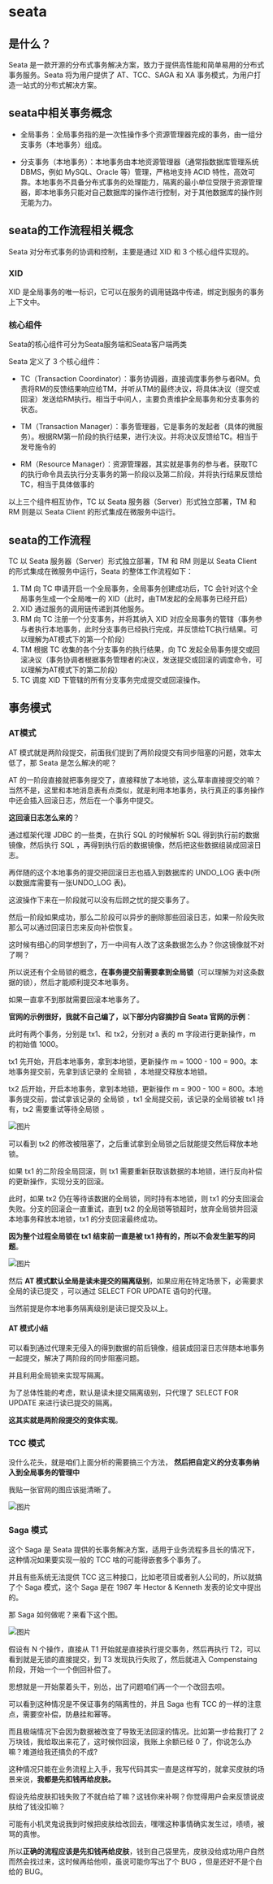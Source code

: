 # seata

## 是什么？

Seata 是一款开源的分布式事务解决方案，致力于提供高性能和简单易用的分布式事务服务。Seata 将为用户提供了 AT、TCC、SAGA 和 XA 事务模式，为用户打造一站式的分布式解决方案。

## seata中相关事务概念

- 全局事务：全局事务指的是一次性操作多个资源管理器完成的事务，由一组分支事务（本地事务）组成。

- 分支事务（本地事务）：本地事务由本地资源管理器（通常指数据库管理系统 DBMS，例如 MySQL、Oracle 等）管理，严格地支持 ACID 特性，高效可靠。本地事务不具备分布式事务的处理能力，隔离的最小单位受限于资源管理器，即本地事务只能对自己数据库的操作进行控制，对于其他数据库的操作则无能为力。

## seata的工作流程相关概念

Seata 对分布式事务的协调和控制，主要是通过 XID 和 3 个核心组件实现的。

### XID

XID 是全局事务的唯一标识，它可以在服务的调用链路中传递，绑定到服务的事务上下文中。

### 核心组件

Seata的核心组件可分为Seata服务端和Seata客户端两类

Seata 定义了 3 个核心组件：

- TC（Transaction Coordinator）：事务协调器，直接调度事务参与者RM。负责将RM的反馈结果响应给TM，并听从TM的最终决议，将具体决议（提交或回滚）发送给RM执行。相当于中间人，主要负责维护全局事务和分支事务的状态。

- TM（Transaction Manager）：事务管理器，它是事务的发起者（具体的微服务）。根据RM第一阶段的执行结果，进行决议。并将决议反馈给TC。相当于发号施令的

- RM（Resource Manager）：资源管理器，其实就是事务的参与者。获取TC的执行命令具去执行分支事务的第一阶段以及第二阶段，并将执行结果反馈给TC，相当于具体做事的

以上三个组件相互协作，TC 以 Seata 服务器（Server）形式独立部署，TM 和 RM 则是以 Seata Client 的形式集成在微服务中运行。

## seata的工作流程

TC 以 Seata 服务器（Server）形式独立部署，TM 和 RM 则是以 Seata Client 的形式集成在微服务中运行，Seata 的整体工作流程如下：

1. TM 向 TC 申请开启一个全局事务，全局事务创建成功后，TC 会针对这个全局事务生成一个全局唯一的 XID（此时，由TM发起的全局事务已经开启）
2. XID 通过服务的调用链传递到其他服务。
3. RM 向 TC 注册一个分支事务，并将其纳入 XID 对应全局事务的管辖（事务参与者执行本地事务，此时分支事务已经执行完成，并反馈给TC执行结果。可以理解为AT模式下的第一个阶段）
4. TM 根据 TC 收集的各个分支事务的执行结果，向 TC 发起全局事务提交或回滚决议（事务协调者根据事务管理者的决议，发送提交或回滚的调度命令，可以理解为AT模式下的第二阶段）
5. TC 调度 XID 下管辖的所有分支事务完成提交或回滚操作。



## 事务模式

### AT模式

AT 模式就是两阶段提交，前面我们提到了两阶段提交有同步阻塞的问题，效率太低了，那 Seata 是怎么解决的呢？

AT 的一阶段直接就把事务提交了，直接释放了本地锁，这么草率直接提交的嘛？当然不是，这里和本地消息表有点类似，就是利用本地事务，执行真正的事务操作中还会插入回滚日志，然后在一个事务中提交。

**这回滚日志怎么来的**？

通过框架代理 JDBC 的一些类，在执行 SQL 的时候解析 SQL 得到执行前的数据镜像，然后执行 SQL ，再得到执行后的数据镜像，然后把这些数据组装成回滚日志。

再伴随的这个本地事务的提交把回滚日志也插入到数据库的 UNDO_LOG 表中(所以数据库需要有一张UNDO_LOG 表)。

这波操作下来在一阶段就可以没有后顾之忧的提交事务了。

然后一阶段如果成功，那么二阶段可以异步的删除那些回滚日志，如果一阶段失败那么可以通过回滚日志来反向补偿恢复。

这时候有细心的同学想到了，万一中间有人改了这条数据怎么办？你这镜像就不对了啊？

所以说还有个全局锁的概念，**在事务提交前需要拿到全局锁**（可以理解为对这条数据的锁），然后才能顺利提交本地事务。

如果一直拿不到那就需要回滚本地事务了。

**官网的示例很好，我就不自己编了，以下部分内容摘抄自 Seata 官网的示例**：

此时有两个事务，分别是 tx1、和 tx2，分别对 a 表的 m 字段进行更新操作，m 的初始值 1000。

tx1 先开始，开启本地事务，拿到本地锁，更新操作 m = 1000 - 100 = 900。本地事务提交前，先拿到该记录的 全局锁 ，本地提交释放本地锁。

tx2 后开始，开启本地事务，拿到本地锁，更新操作 m = 900 - 100 = 800。本地事务提交前，尝试拿该记录的 全局锁 ，tx1 全局提交前，该记录的全局锁被 tx1 持有，tx2 需要重试等待全局锁 。

![图片](img\seata001.png)

可以看到 tx2 的修改被阻塞了，之后重试拿到全局锁之后就能提交然后释放本地锁。

如果 tx1 的二阶段全局回滚，则 tx1 需要重新获取该数据的本地锁，进行反向补偿的更新操作，实现分支的回滚。

此时，如果 tx2 仍在等待该数据的全局锁，同时持有本地锁，则 tx1 的分支回滚会失败。分支的回滚会一直重试，直到 tx2 的全局锁等锁超时，放弃全局锁并回滚本地事务释放本地锁，tx1 的分支回滚最终成功。

**因为整个过程全局锁在 tx1 结束前一直是被 tx1 持有的，所以不会发生脏写的问题**。

![图片](img\seata002.png)

然后 **AT 模式默认全局是读未提交的隔离级别**，如果应用在特定场景下，必需要求全局的读已提交 ，可以通过 SELECT FOR UPDATE 语句的代理。

当然前提是你本地事务隔离级别是读已提交及以上。

#### AT 模式小结

可以看到通过代理来无侵入的得到数据的前后镜像，组装成回滚日志伴随本地事务一起提交，解决了两阶段的同步阻塞问题。

并且利用全局锁来实现写隔离。

为了总体性能的考虑，默认是读未提交隔离级别，只代理了 SELECT FOR UPDATE 来进行读已提交的隔离。

**这其实就是两阶段提交的变体实现**。

### TCC 模式

没什么花头，就是咱们上面分析的需要搞三个方法， **然后把自定义的分支事务纳入到全局事务的管理中**

我贴一张官网的图应该挺清晰了。

![图片](img\seata003.png)

### Saga 模式

这个 Saga 是 Seata 提供的长事务解决方案，适用于业务流程多且长的情况下，这种情况如果要实现一般的 TCC 啥的可能得嵌套多个事务了。

并且有些系统无法提供 TCC 这三种接口，比如老项目或者别人公司的，所以就搞了个 Saga 模式，这个 Saga 是在 1987 年 Hector & Kenneth 发表的论⽂中提出的。

那 Saga 如何做呢？来看下这个图。

![图片](img\seata004.png)

假设有 N 个操作，直接从 T1 开始就是直接执行提交事务，然后再执行 T2，可以看到就是无锁的直接提交，到 T3 发现执行失败了，然后就进入 Compenstaing 阶段，开始一个一个倒回补偿了。

思想就是一开始蒙着头干，别怂，出了问题咱们再一个一个改回去呗。

可以看到这种情况是不保证事务的隔离性的，并且 Saga 也有 TCC 的一样的注意点，需要空补偿，防悬挂和幂等。

而且极端情况下会因为数据被改变了导致无法回滚的情况。比如第一步给我打了 2 万块钱，我给取出来花了，这时候你回滚，我账上余额已经 0 了，你说怎么办嘛？难道给我还搞负的不成?

这种情况只能在业务流程上入手，我写代码其实一直是这样写的，就拿买皮肤的场景来说，**我都是先扣钱再给皮肤。**

假设先给皮肤扣钱失败了不就白给了嘛？这钱你来补啊？你觉得用户会来反馈说皮肤给了钱没扣嘛？

可能有小机灵鬼说我到时候把皮肤给改回去，嘿嘿这种事情确实发生过，啧啧，被骂的真惨。

所以**正确的流程应该是先扣钱再给皮肤**，钱到自己袋里先，皮肤没给成功用户自然而然会找过来，这时候再给他呗，虽说可能你写出了个 BUG ，但是还好不是个白给的 BUG。